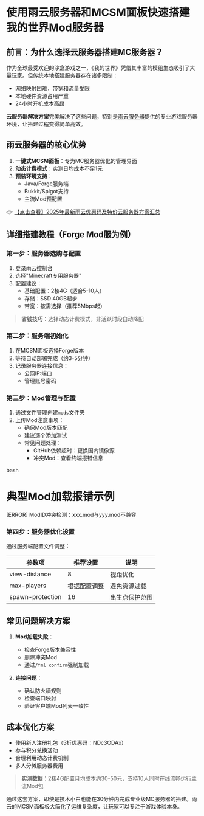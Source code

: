 # 使用雨云服务器和MCSM面板快速搭建我的世界Mod服务器

## 前言：为什么选择云服务器搭建MC服务器？

作为全球最受欢迎的沙盒游戏之一，《我的世界》凭借其丰富的模组生态吸引了大量玩家。但传统本地搭建服务器存在诸多限制：

- 网络映射困难，带宽和流量受限
- 本地硬件资源占用严重
- 24小时开机成本高昂

**云服务器解决方案**完美解决了这些问题，特别是[雨云服务器](https://bit.ly/RainYun)提供的专业游戏服务器环境，让搭建过程变得简单高效。

## 雨云服务器的核心优势

1. **一键式MCSM面板**：专为MC服务器优化的管理界面
2. **动态计费模式**：实测日均成本不足1元
3. **预装环境支持**：
   - Java/Forge服务端
   - Bukkit/Spigot支持
   - 主流Mod预配置

👉 [【点击查看】2025年最新雨云优惠码及特价云服务器方案汇总](https://bit.ly/RainYun)

## 详细搭建教程（Forge Mod服为例）

### 第一步：服务器选购与配置

1. 登录雨云控制台
2. 选择"Minecraft专用服务器"
3. 配置建议：
   - 基础配置：2核4G（适合5-10人）
   - 存储：SSD 40GB起步
   - 带宽：按需选择（推荐5Mbps起）

> **省钱技巧**：选择动态计费模式，非活跃时段自动降配

### 第二步：服务端初始化

1. 在MCSM面板选择Forge版本
2. 等待自动部署完成（约3-5分钟）
3. 记录服务器连接信息：
   - 公网IP:端口
   - 管理账号密码

### 第三步：Mod管理与配置

1. 通过文件管理创建`mods`文件夹
2. 上传Mod注意事项：
   - 确保Mod版本匹配
   - 建议逐个添加测试
   - 常见问题处理：
     - GitHub依赖超时：更换国内镜像源
     - 冲突Mod：查看终端报错信息

bash
# 典型Mod加载报错示例
[ERROR] ModID冲突检测：xxx.mod与yyy.mod不兼容

### 第四步：服务器优化设置

通过服务端配置文件调整：

| 参数项          | 推荐设置           | 说明                 |
|-----------------|--------------------|----------------------|
| view-distance   | 8                  | 视距优化             |
| max-players     | 根据配置调整       | 避免资源过载         |
| spawn-protection| 16                 | 出生点保护范围       |

## 常见问题解决方案

1. **Mod加载失败**：
   - 检查Forge版本兼容性
   - 删除冲突Mod
   - 通过`/fml confirm`强制加载

2. **连接问题**：
   - 确认防火墙规则
   - 检查端口映射
   - 验证客户端Mod列表一致性

## 成本优化方案

- 使用新人注册礼包（5折优惠码：NDc3ODAx）
- 参与积分兑换活动
- 合理利用动态计费机制
- 多人分摊服务器费用

> **实测数据**：2核4G配置月均成本约30-50元，支持10人同时在线流畅运行主流Mod包

通过这套方案，即使是技术小白也能在30分钟内完成专业级MC服务器的搭建。雨云的MCSM面板极大简化了运维复杂度，让玩家可以专注于游戏体验本身。